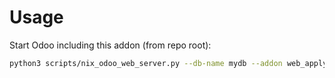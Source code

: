 # Usage

Start Odoo including this addon (from repo root):

```bash
python3 scripts/nix_odoo_web_server.py --db-name mydb --addon web_apply_field_style
```

